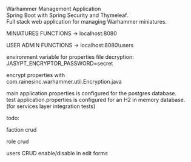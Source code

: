 Warhammer Management Application\
Spring Boot with Spring Security and Thymeleaf.\
Full stack web application for managing Warhammer miniatures.

MINIATURES FUNCTIONS -> localhost:8080

USER ADMIN FUNCTIONS -> localhost:8080\users

environment variable for properties file decryption:\
JASYPT_ENCRYPTOR_PASSWORD=secret

encrypt properties with \
com.rainesinc.warhammer.util.Encryption.java

main application.properties is configured for the postgres database.\
test application.properties is configured for an H2 in memory database.\
(for services layer integration tests)

todo:

faction crud

role crud

users CRUD enable/disable in edit forms




    